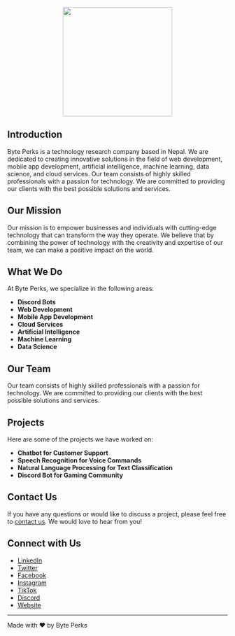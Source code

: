 <p align="center">
<img src="https://cdn.bimash.com.np/discord_bg/byteperkslogoi.png" height="250">
</p>

## Introduction
Byte Perks is a technology research company based in Nepal. We are dedicated to creating innovative solutions in the field of  web development, mobile app development, artificial intelligence, machine learning, data science, and cloud services. Our team consists of highly skilled professionals with a passion for technology. We are committed to providing our clients with the best possible solutions and services.

## Our Mission
Our mission is to empower businesses and individuals with cutting-edge technology that can transform the way they operate. We believe that by combining the power of technology with the creativity and expertise of our team, we can make a positive impact on the world.

## What We Do
At Byte Perks, we specialize in the following areas:

- **Discord Bots**
- **Web Development**
- **Mobile App Development**
- **Cloud Services**
- **Artificial Intelligence**
- **Machine Learning**
- **Data Science**

## Our Team
Our team consists of highly skilled professionals with a passion for technology. We are committed to providing our clients with the best possible solutions and services.

## Projects
Here are some of the projects we have worked on:

- **Chatbot for Customer Support**
- **Speech Recognition for Voice Commands**
- **Natural Language Processing for Text Classification**
- **Discord Bot for Gaming Community**

## Contact Us
If you have any questions or would like to discuss a project, please feel free to [contact us](https://www.byteperks.com). We would love to hear from you!

## Connect with Us
- [LinkedIn](https://www.linkedin.com/company/byteperks)
- [Twitter](https://twitter.com/byteperks)
- [Facebook](https://www.facebook.com/byteperks)
- [Instagram](https://www.instagram.com/byteperks/)
- [TikTok](https://www.tiktok.com/@byteperks)
- [Discord](https://discord.gg/ApCzHabxB7)
- [Website](https://byteperks.com)

---

Made with ❤️ by Byte Perks
